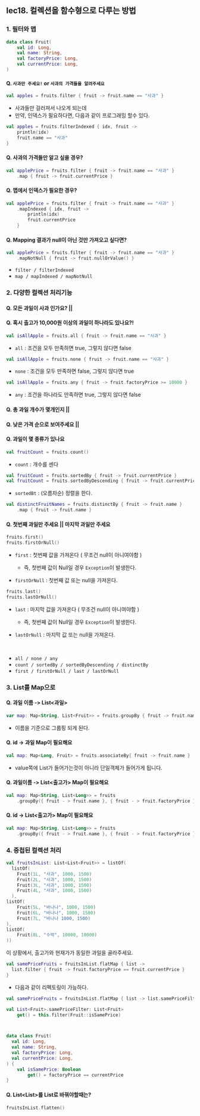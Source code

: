 ## lec18. 컬렉션을 함수형으로 다루는 방법

### 1. 필터와 맵
```kotlin
data class Fruit(
    val id: Long,
    val name: String,
    val factoryPrice: Long,
    val currentPrice: Long,
)
```
#### Q.  `사과만 주세요!` or `사과의 가격들을 알려주세요`
```kotlin
val apples = fruits.filter { fruit -> fruit.name == "사과" }
```
- 사과들만 걸러져서 나오게 되는데
- 만약, 인덱스가 필요하다면, 다음과 같이 프로그래밍 할수 있다.
```kotlin
val apples = fruits.filterIndexed { idx, fruit -> 
    println(idx)
    fruit.name == "사과"
}
```
#### Q. 사과의 가격들만 알고 싶을 경우?
```kotlin
val applePrice = fruits.filter { fruit -> fruit.name == "사과" }
    .map { fruit -> fruit.currentPrice }
```

#### Q. 맵에서 인덱스가 필요한 경우?
```kotlin
val applePrice = fruits.filter { fruit -> fruit.name == "사과" }
    .mapIndexed { idx, fruit ->
        println(idx)
        fruit.currentPrice
    }
```
#### Q. Mapping 결과가 null이 아닌 것만 가져오고 싶다면? 
```kotlin
val applePrice = fruits.filter { fruit -> fruit.name == "사과" }
    .mapNotNull { fruit -> fruit.nullOrValue() }
```

- `filter / filterIndexed `
- `map / mapIndexed / mapNotNull`

### 2. 다양한 컬렉션 처리기능

#### Q. 모든 과일이 사과 인가요? || 
#### Q. 혹시 출고가 10,000원 이상의 과일이 하나라도 있나요?!


```kotlin
val isAllApple = fruits.all { fruit -> fruit.name == "사과" }
```

- `all` : 조건을 모두 만족하면 true, 그렇지 않다면 false
```kotlin
val isAllApple = fruits.none { fruit -> fruit.name == "사과" }
```
- `none` : 조건을 모두 만족하면 false, 그렇지 않다면 true

```kotlin
val isAllApple = fruits.any { fruit -> fruit.factoryPrice >= 10000 }
```
- `any` : 조건을 하나라도 만족하면 true, 그렇지 않다면 false
#### Q. 총 과일 개수가 몇개인지 || 
#### Q. 낮은 가격 순으로 보여주세요 ||
#### Q. 과일이 몇 종류가 있나요
```kotlin
val fruitCount = fruits.count()
```
- `count` : 개수를 센다

```kotlin
val fruitCount = fruits.sortedBy { fruit -> fruit.currentPrice }
val fruitCount = fruits.sortedByDescending { fruit -> fruit.currentPrice }
```
- `sortedBt` : (오름차순) 정렬을 한다.


```kotlin
val distinctFruitNames = fruits.distinctBy { fruit -> fruit.name }
    .map { fruit -> fruit.name }
```

#### Q. 첫번째 과일만 주세요 || 마지막 과일만 주세요 
```kotlin
fruits.first()
fruits.firstOrNull()
```
- `first` : 첫번째 값을 가져온다 ( 무조건 null이 아니여야함 )

  - 즉, 첫번째 값이 Null일 경우 `Exception`이 발생한다. 
- `firstOrNull` : 첫번째 값 또는 null을 가져온다.

```kotlin
fruits.last()
fruits.lastOrNull()
```
- `last` : 마지막 값을 가져온다 ( 무조건 null이 아니여야함 )

    - 즉, 첫번째 값이 Null일 경우 `Exception`이 발생한다.
- `lastOrNull` : 마지막 값 또는 null을 가져온다.

<br>

- `all / none / any`
- `count / sortedBy / sortedByDescending / distinctBy`
- `first / firstOrNull / last / lastOrNull`

### 3. List를 Map으로
#### Q. 과일 이름 -> List<과일>

```kotlin
var map: Map<String, List<Fruit>> = fruits.groupBy { fruit -> fruit.name }
```
- 이름을 기준으로 그룹핑 되게 된다.


#### Q. id -> 과일 Map이 필요해요
```kotlin
val map: Map<Long, Fruit> = fruits.associateBy{ fruit -> fruit.name } 
```
- value쪽에 List가 들어가는것이 아니라 단일객체가 들어가게 됩니다.


#### Q. 과일이름 -> List<출고가> Map이 필요해요
```kotlin
val map: Map<String, List<Long>> = fruits
    .groupBy({ fruit - > fruit.name }, { fruit - > fruit.factoryPrice })
```

#### Q. id -> List<출고가> Map이 필요해요 
```kotlin
val map: Map<String, List<Long>> = fruits
    .groupBy({ fruit - > fruit.name }, { fruit - > fruit.factoryPrice })
```


### 4. 중첩된 컬렉션 처리

```kotlin
val fruitsInList: List<List<Fruit>> = listOf(
  listOf(
    Fruit(1L, "사과", 1000, 1500)
    Fruit(2L, "사과", 1000, 1500)
    Fruit(3L, "사과", 1000, 1500)
    Fruit(4L, "사과", 1000, 1500)
  ),
listOf(
    Fruit(5L, "바나나", 1000, 1500)
    Fruit(6L, "바나나", 1000, 1500)
    Fruit(7L, "바나나 1000, 1500)
),
listOf(
    Fruit(8L, "수박", 10000, 10000)
))
```

이 상황에서, 출고가와 현재가가 동일한 과일을 골라주세요.
```kotlin
val samePriceFruits = fruitsInList.flatMap { list ->
  list.filter { fruit -> fruit.factoryPrice == fruit.currentPrice }
}
```
- 다음과 같이 리펙토링이 가능하다. 
```kotlin
val samePriceFruits = fruitsInList.flatMap { list -> list.samePriceFilter }

val List<Fruit>.samePriceFilter: List<Fruit>
    get() = this.filter(Fruit::isSamePrice)



data class Fruit(
  val id: Long,
  val name: String,
  val factoryPrice: Long,
  val currentPrice: Long,
) {
    val isSamePrice: Boolean 
        get() = factoryPrice == currentPrice
}
```

#### Q. List<List<Fruit>>를 List<Fruit>로 바꿔야할때는?
```kotlin
fruitsInList.flatten()
```


